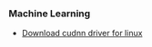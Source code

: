 ### Machine Learning
* [Download cudnn driver for linux](https://developer.nvidia.com/cuda-downloads)


